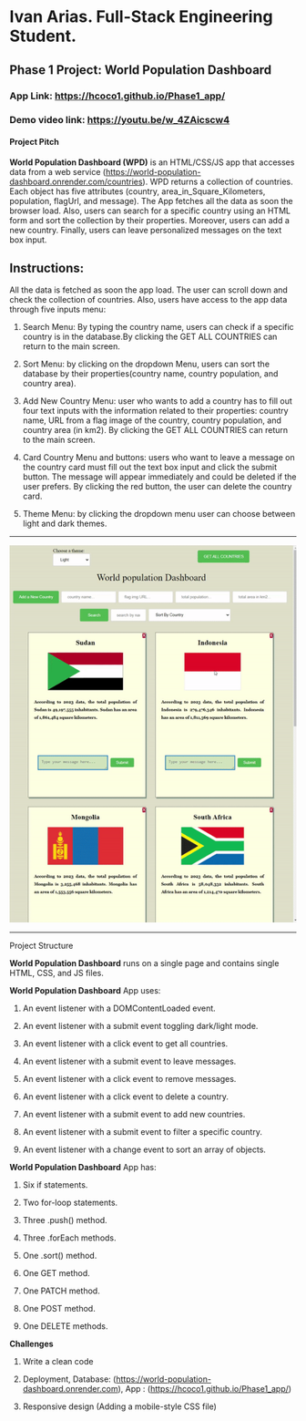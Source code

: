 # Ivan Arias. Full-Stack Engineering Student.

## Phase 1 Project: World Population Dashboard

### App Link: https://hcoco1.github.io/Phase1_app/
### Demo video link: https://youtu.be/w_4ZAicscw4

#### Project Pitch

**World Population Dashboard (WPD)** is an HTML/CSS/JS app that accesses data from a web service (https://world-population-dashboard.onrender.com/countries). WPD returns a collection of countries. Each object has five attributes (country, area_in_Square_Kilometers, population, flagUrl, and message). The App fetches all the data as soon the browser load. Also, users can search for a specific country using an HTML form and sort the collection by their properties.
Moreover, users can add a new country. Finally, users can leave personalized messages on the text box input. 

## Instructions:

All the data is fetched as soon the app load. The user can scroll down and check the collection of countries. Also, users have access to the app data through five inputs menu:

1.  Search Menu: By typing the country name, users can check if a specific country is in the     database.By clicking the GET ALL COUNTRIES can return to the main screen.

2.  Sort Menu: by clicking on the dropdown Menu, users can sort the database by their properties(country name, country population, and country area).

 3.  Add New Country Menu: user who wants to add a country has to fill out four text inputs with the information related to their properties: country name, URL from a flag image of the country, country population, and country area (in km2). By clicking the GET ALL COUNTRIES can return to the main screen.

4.   Card Country Menu and buttons: users who want to leave a message on the country card must fill out the text box input and click the submit button. The message will appear immediately and could be deleted if the user prefers. By clicking the red button, the user can delete the country card. 

5.   Theme Menu: by clicking the dropdown menu user can choose between light and dark themes.
---

![how this app works](https://github.com/hcoco1/Phase1_app/blob/main/phase_1_app.gif?raw=true) 
 
---
Project Structure

**World Population Dashboard** runs on a single page and contains single HTML, CSS, and JS files.



**World Population Dashboard** App uses:

1. An event listener with a DOMContentLoaded event.

2. An event listener with a submit event toggling dark/light mode.

3. An event listener with a click event to get all countries.

4. An event listener with a submit event to leave messages.

5. An event listener with a click event to remove messages.

6. An event listener with a click event to delete a country.

7. An event listener with a submit event to add new countries.

8. An event listener with a submit event to filter a specific country.

9. An event listener with a change event to sort an array of objects.



**World Population Dashboard** App  has:

1. Six if statements.

2. Two for-loop statements. 

3. Three .push() method.

4. Three .forEach methods.

5. One .sort() method.

6. One GET method.

7. One PATCH method.
   
8. One POST method.

9. One DELETE methods.

**Challenges**

 1. Write a clean code

 2. Deployment, Database: (https://world-population-dashboard.onrender.com), App : (https://hcoco1.github.io/Phase1_app/)
 
 3. Responsive design (Adding a mobile-style CSS file)
   



